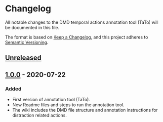 # Changelog

All notable changes to the DMD temporal actions annotation tool (TaTo) will be documented in this file.

The format is based on [Keep a Changelog](https://keepachangelog.com/en/1.0.0/),
and this project adheres to [Semantic Versioning](https://semver.org/spec/v2.0.0.html).

## [Unreleased]

## [1.0.0] - 2020-07-22

### Added

- First version of annotation tool (TaTo).
- New Readme files and steps to run the annotation tool.
- The wiki includes the DMD file structure and annotation instructions for distraction related actions. 

[unreleased]: https://github.com/Vicomtech/DMD-Driver-Monitoring-Dataset/compare/v1.0.0...HEAD
[1.0.0]: https://github.com/Vicomtech/DMD-Driver-Monitoring-Dataset/release/tag/v1.0.0